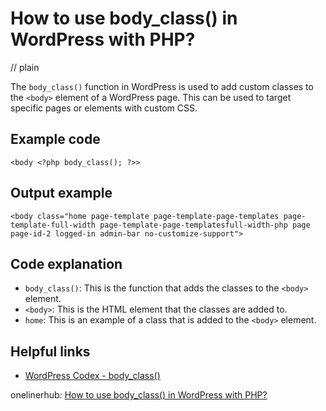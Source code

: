 # How to use body_class() in WordPress with PHP?
// plain

The `body_class()` function in WordPress is used to add custom classes to the `<body>` element of a WordPress page. This can be used to target specific pages or elements with custom CSS.

## Example code

```
<body <?php body_class(); ?>>
```

## Output example

```
<body class="home page-template page-template-page-templates page-template-full-width page-template-page-templatesfull-width-php page page-id-2 logged-in admin-bar no-customize-support">
```

## Code explanation

- `body_class()`: This is the function that adds the classes to the `<body>` element.
- `<body>`: This is the HTML element that the classes are added to.
- `home`: This is an example of a class that is added to the `<body>` element.

## Helpful links
- [WordPress Codex - body_class()](https://codex.wordpress.org/Function_Reference/body_class)

onelinerhub: [How to use body_class() in WordPress with PHP?](https://onelinerhub.com/php-wordpress/how-to-use-body_class---in-wordpress-with-php)